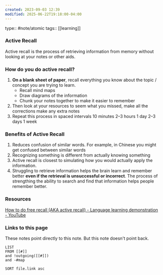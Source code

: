 ```yaml
---
created: 2023-09-03 12:39
modified: 2025-06-22T19:18:00-04:00
---
```

type:: #note/atomic
tags:: [[learning]]

### Active Recall
Active recall is the process of retrieving information from memory without looking at your notes or other aids.
### How do you do active recall?
1. **On a blank sheet of paper**, recall everything you know about the topic / concept you are trying to learn.
	- Recall mind maps
	- Draw diagrams of the information
	- Chunk your notes together to make it easier to remember
2. Then look at your resources to seem what you missed, make all the corrections make any extra notes
3. Repeat this process in spaced intervals
	10 minutes
	2–3 hours
	1 day
	2–3 days
	1 week

### Benefits of Active Recall
1. Reduces confusion of similar words. For example, in Chinese you might get confused between similar words
2. Recognizing something is different from actually knowing something
3. Active recall is closest to simulating how you would actually apply the information.
4. Struggling to retrieve information helps the brain learn and remember better **even if the retrieval is unsuccessful or incorrect**. The process of strengthing the ability to search and find that information helps people remember better.


### Resources
[How to do free recall (AKA active recall) - Language learning demonstration - YouTube](https://www.youtube.com/watch?v=FatnXnlwAc4)

### Links to this page
These notes point directly to this note. But this note doesn't point back.
```dataview
LIST
FROM [[#]]
and !outgoing([[#]])
and -#map

SORT file.link asc
```
